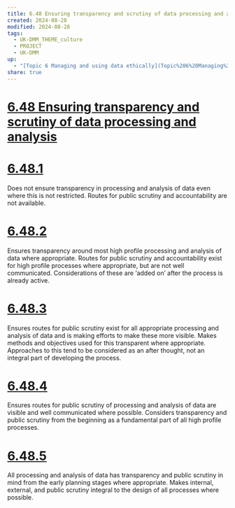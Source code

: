 ```yaml
---
title: 6.48 Ensuring transparency and scrutiny of data processing and analysis
created: 2024-08-28
modified: 2024-08-28
tags:
  - UK-DMM_THEME_culture
  - PROJECT
  - UK-DMM
up:
  - "[Topic 6 Managing and using data ethically](Topic%206%20Managing%20and%20using%20data%20ethically.md)"
share: true
---
```

# [6.48 Ensuring transparency and scrutiny of data processing and analysis](6.48%20Ensuring%20transparency%20and%20scrutiny%20of%20data%20processing%20and%20analysis.md)
# [6.48.1](6.48.1.md)

Does not ensure transparency in processing and analysis of data even where this is not restricted. Routes for public scrutiny and accountability are not available.

# [6.48.2](6.48.2.md)

Ensures transparency around most high profile processing and analysis of data where appropriate. Routes for public scrutiny and accountability exist for high profile processes where appropriate, but are not well communicated. Considerations of these are ‘added on’ after the process is already active.

# [6.48.3](6.48.3.md)

Ensures routes for public scrutiny exist for all appropriate processing and analysis of data and is making efforts to make these more visible. Makes methods and objectives used for this transparent where appropriate. Approaches to this tend to be considered as an after thought, not an integral part of developing the process.

# [6.48.4](6.48.4.md)

Ensures routes for public scrutiny of processing and analysis of data are visible and well communicated where possible. Considers transparency and public scrutiny from the beginning as a fundamental part of all high profile processes.

# [6.48.5](6.48.5.md)

All processing and analysis of data has transparency and public scrutiny in mind from the early planning stages where appropriate. Makes internal, external, and public scrutiny integral to the design of all processes where possible.
